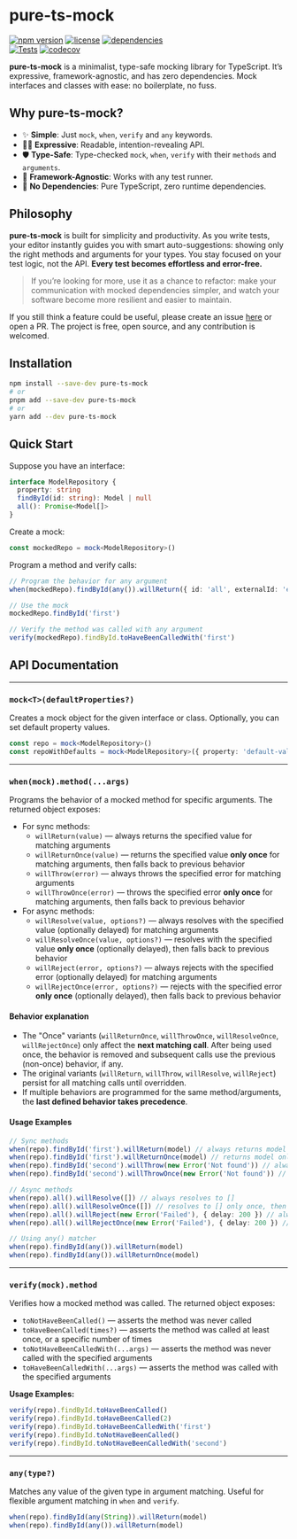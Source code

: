 # pure-ts-mock

[![npm version](https://img.shields.io/npm/v/pure-ts-mock.svg)](https://www.npmjs.com/package/pure-ts-mock)
[![license](https://img.shields.io/github/license/AlessioCoser/pure-ts-mock.svg)](https://github.com/AlessioCoser/pure-ts-mock/blob/main/LICENSE)
[![dependencies](https://img.shields.io/badge/dependencies-0-blue.svg?colorB=44CC11)](https://www.npmjs.com/package/pure-ts-mock?activeTab=dependencies)
<br/>[![Tests](https://github.com/AlessioCoser/pure-ts-mock/actions/workflows/tests.yml/badge.svg)](https://app.codecov.io/gh/AlessioCoser/pure-ts-mock/tests)
[![codecov](https://codecov.io/gh/AlessioCoser/pure-ts-mock/branch/main/graph/badge.svg)](https://codecov.io/gh/AlessioCoser/pure-ts-mock)

**pure-ts-mock** is a minimalist, type-safe mocking library for TypeScript. It’s expressive, framework-agnostic, and has zero dependencies. Mock interfaces and classes with ease: no boilerplate, no fuss.

## Why pure-ts-mock?
- ✨ **Simple**: Just `mock`, `when`, `verify` and `any` keywords.
- 🧑‍💻 **Expressive**: Readable, intention-revealing API.
- 🛡 **Type-Safe**: Type-checked `mock`, `when`, `verify` with their `methods` and `arguments`.
- 🔌 **Framework-Agnostic**: Works with any test runner.
- 🚫 **No Dependencies**: Pure TypeScript, zero runtime dependencies.

## Philosophy

**pure-ts-mock** is built for simplicity and productivity. As you write tests, your editor instantly guides you with smart auto-suggestions: showing only the right methods and arguments for your types. You stay focused on your test logic, not the API. **Every test becomes effortless and error-free.**

> If you’re looking for more, use it as a chance to refactor: make your communication with mocked dependencies simpler, and watch your software become more resilient and easier to maintain.

If you still think a feature could be useful, please create an issue [here](https://github.com/AlessioCoser/pure-ts-mock/issues) or open a PR. The project is free, open source, and any contribution is welcomed.

## Installation

```bash
npm install --save-dev pure-ts-mock
# or
pnpm add --save-dev pure-ts-mock
# or
yarn add --dev pure-ts-mock
```

## Quick Start

Suppose you have an interface:
```typescript
interface ModelRepository {
  property: string
  findById(id: string): Model | null
  all(): Promise<Model[]>
}
```

Create a mock:
```typescript
const mockedRepo = mock<ModelRepository>()
```

Program a method and verify calls:
```typescript
// Program the behavior for any argument
when(mockedRepo).findById(any()).willReturn({ id: 'all', externalId: 'ext-all' })

// Use the mock
mockedRepo.findById('first')

// Verify the method was called with any argument
verify(mockedRepo).findById.toHaveBeenCalledWith('first')
```

## API Documentation

---

### `mock<T>(defaultProperties?)`
Creates a mock object for the given interface or class. Optionally, you can set default property values.
```typescript
const repo = mock<ModelRepository>()
const repoWithDefaults = mock<ModelRepository>({ property: 'default-value' })
```

---

### `when(mock).method(...args)`
Programs the behavior of a mocked method for specific arguments. The returned object exposes:
- For sync methods:
  - `willReturn(value)` — always returns the specified value for matching arguments
  - `willReturnOnce(value)` — returns the specified value **only once** for matching arguments, then falls back to previous behavior
  - `willThrow(error)` — always throws the specified error for matching arguments
  - `willThrowOnce(error)` — throws the specified error **only once** for matching arguments, then falls back to previous behavior
- For async methods:
  - `willResolve(value, options?)` — always resolves with the specified value (optionally delayed) for matching arguments
  - `willResolveOnce(value, options?)` — resolves with the specified value **only once** (optionally delayed), then falls back to previous behavior
  - `willReject(error, options?)` — always rejects with the specified error (optionally delayed) for matching arguments
  - `willRejectOnce(error, options?)` — rejects with the specified error **only once** (optionally delayed), then falls back to previous behavior

#### Behavior explanation
- The "Once" variants (`willReturnOnce`, `willThrowOnce`, `willResolveOnce`, `willRejectOnce`) only affect the **next matching call**. After being used once, the behavior is removed and subsequent calls use the previous (non-once) behavior, if any.
- The original variants (`willReturn`, `willThrow`, `willResolve`, `willReject`) persist for all matching calls until overridden.
- If multiple behaviors are programmed for the same method/arguments, the **last defined behavior takes precedence**.

#### Usage Examples
```typescript
// Sync methods
when(repo).findById('first').willReturn(model) // always returns model
when(repo).findById('first').willReturnOnce(model) // returns model only once, then falls back
when(repo).findById('second').willThrow(new Error('Not found')) // always throws
when(repo).findById('second').willThrowOnce(new Error('Not found')) // throws only once, then falls back

// Async methods
when(repo).all().willResolve([]) // always resolves to []
when(repo).all().willResolveOnce([]) // resolves to [] only once, then falls back
when(repo).all().willReject(new Error('Failed'), { delay: 200 }) // always rejects
when(repo).all().willRejectOnce(new Error('Failed'), { delay: 200 }) // rejects only once, then falls back

// Using any() matcher
when(repo).findById(any()).willReturn(model)
when(repo).findById(any()).willReturnOnce(model)
```

---

### `verify(mock).method`
Verifies how a mocked method was called. The returned object exposes:
- `toNotHaveBeenCalled()` — asserts the method was never called
- `toHaveBeenCalled(times?)` — asserts the method was called at least once, or a specific number of times
- `toNotHaveBeenCalledWith(...args)` — asserts the method was never called with the specified arguments
- `toHaveBeenCalledWith(...args)` — asserts the method was called with the specified arguments

**Usage Examples:**
```typescript
verify(repo).findById.toHaveBeenCalled()
verify(repo).findById.toHaveBeenCalled(2)
verify(repo).findById.toHaveBeenCalledWith('first')
verify(repo).findById.toNotHaveBeenCalled()
verify(repo).findById.toNotHaveBeenCalledWith('second')
```

---

### `any(type?)`
Matches any value of the given type in argument matching. Useful for flexible argument matching in `when` and `verify`.
```typescript
when(repo).findById(any(String)).willReturn(model)
when(repo).findById(any()).willReturn(model)
```
